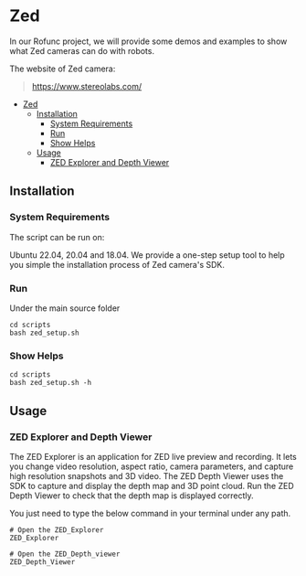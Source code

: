 # Zed

In our Rofunc project, we will provide some demos and examples to show what Zed cameras can do with robots.

The website of Zed camera: 
> https://www.stereolabs.com/

- [Zed](#zed)
  - [Installation](#installation)
    - [System Requirements](#system-requirements)
    - [Run](#run)
    - [Show Helps](#show-helps)
  - [Usage](#usage)
    - [ZED Explorer and Depth Viewer](#zed-explorer-and-depth-viewer)

##  Installation

### System Requirements
The script can be run on:

Ubuntu 22.04, 20.04 and 18.04.
We provide a one-step setup tool to help you simple the installation process of Zed camera's SDK.

### Run
Under the main source folder 
```shell
cd scripts
bash zed_setup.sh
```

### Show Helps
```shell
cd scripts
bash zed_setup.sh -h
```
## Usage
### ZED Explorer and Depth Viewer
The ZED Explorer is an application for ZED live preview and recording. It lets you change video resolution, aspect ratio, camera parameters, and capture high resolution snapshots and 3D video.
The ZED Depth Viewer uses the SDK to capture and display the depth map and 3D point cloud. Run the ZED Depth Viewer to check that the depth map is displayed correctly.


You just need to type the below command in your terminal under any path.
```shell
# Open the ZED_Explorer
ZED_Explorer
```
```shell
# Open the ZED_Depth_viewer
ZED_Depth_Viewer
```